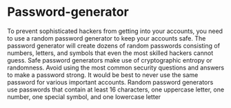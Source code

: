 # Password-generator
To prevent sophisticated hackers from getting into your accounts, you need to use a random password generator to keep your accounts safe. The password generator will create dozens of random passwords consisting of numbers, letters, and symbols that even the most skilled hackers cannot guess. Safe password generators make use of cryptographic entropy or randomness. Avoid using the most common security questions and answers to make a password strong. It would be best to never use the same password for various important accounts. Random password generators use passwords that contain at least 16 characters, one uppercase letter, one number, one special symbol, and one lowercase letter